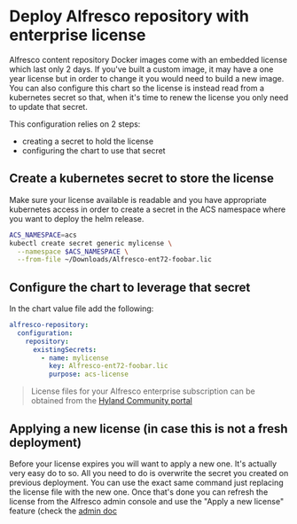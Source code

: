 # Deploy Alfresco repository with enterprise license

Alfresco content repository Docker images come with an embedded license which
last only 2 days. If you've built a custom image, it may have a one year
license but in order to change it you would need to build a new image.
You can also configure this chart so the license is instead read from a
kubernetes secret so that, when it's time to renew the license you only need to
update that secret.

This configuration relies on 2 steps:

* creating a secret to hold the license
* configuring the chart to use that secret

## Create a kubernetes secret to store the license

Make sure your license available is readable and you have appropriate
kubernetes access in order to create a secret in the ACS namespace where you
want to deploy the helm release.

```bash
ACS_NAMESPACE=acs
kubectl create secret generic mylicense \
  --namespace $ACS_NAMESPACE \
  --from-file ~/Downloads/Alfresco-ent72-foobar.lic
```

## Configure the chart to leverage that secret

In the chart value file add the following:

```yaml
alfresco-repository:
  configuration:
    repository:
      existingSecrets:
        - name: mylicense
          key: Alfresco-ent72-foobar.lic
          purpose: acs-license
```

> License files for your Alfresco enterprise subscription can be obtained from
> the [Hyland Community portal](https://community.hyland.com/)

## Applying a new license (in case this is not a fresh deployment)

Before your license expires you will want to apply a new one. It's actually
very easy do to so. All you need to do is overwrite the secret you created on
previous deployment. You can use the exact same command just replacing the
license file with the new one. Once that's done you can refresh the license
from the Alfresco admin console and use the "Apply a new license" feature
(check the [admin
doc](https://docs.alfresco.com/content-services/latest/admin/license/#uploadlicense)
